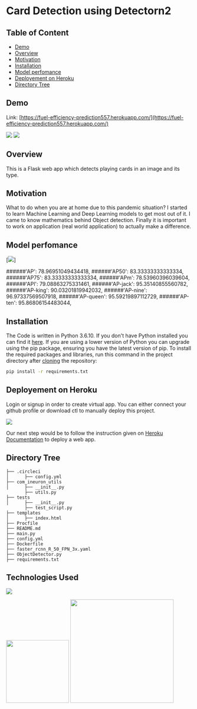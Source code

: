 # Card Detection using Detectorn2 

## Table of Content
  * [Demo](#demo)
  * [Overview](#overview)
  * [Motivation](#motivation)
  * [Installation](#installation)
  * [Model perfomance](#model-perfomance)
  * [Deployement on Heroku](#deployement-on-heroku)
  * [Directory Tree](#directory-tree)



## Demo
Link: [https://fuel-efficiency-prediction557.herokuapp.com/](https://fuel-efficiency-prediction557.herokuapp.com/)

[![](https://i.imgur.com/AML6dS0.jpg)](https://fuel-efficiency-prediction557.herokuapp.com/)
[![](https://i.imgur.com/nqq2s7R.jpg)](https://fuel-efficiency-prediction557.herokuapp.com/)


## Overview
This is a Flask web app which detects playing cards in an image and its type.

## Motivation
What to do when you are at home due to this pandemic situation? I started to learn Machine Learning and Deep Learning models to get most out of it. I came to know mathematics behind Object detection. Finally it is important to work on application (real world application) to actually make a difference.

## Model perfomance
[![](https://i.imgur.com/kAl4Dj4.jpg)]

######'AP': 78.96951049434418, 
######'AP50': 83.33333333333334, 
######'AP75': 83.33333333333334, 
######'APm': 78.53960396039604, 
######'APl': 79.08863275331461, 
######'AP-jack': 95.35140855560782, 
######'AP-king': 90.03201819942032, 
######'AP-nine': 96.97337569507918, 
######'AP-queen': 95.59219897112729, 
######'AP-ten': 95.86806154483044, 


## Installation
The Code is written in Python 3.6.10. If you don't have Python installed you can find it [here](https://www.python.org/downloads/). If you are using a lower version of Python you can upgrade using the pip package, ensuring you have the latest version of pip. To install the required packages and libraries, run this command in the project directory after [cloning](https://www.howtogeek.com/451360/how-to-clone-a-github-repository/) the repository:
```bash
pip install -r requirements.txt
```

## Deployement on Heroku
Login or signup in order to create virtual app. You can either connect your github profile or download ctl to manually deploy this project.

[![](https://i.imgur.com/dKmlpqX.png)](https://heroku.com)

Our next step would be to follow the instruction given on [Heroku Documentation](https://devcenter.heroku.com/articles/getting-started-with-python) to deploy a web app.

## Directory Tree 
```
├── .circleci 
│      ├── config.yml
├── com_ineuron_utils 
│      ├── __init__.py
       ├── utils.py
├── tests 
│      ├── __init__.py
       ├── test_script.py       
├── templates
│      ├── index.html
├── Procfile
├── README.md
├── main.py
├── config.yml
├── Dockerfile
├── faster_rcnn_R_50_FPN_3x.yaml
├── ObjectDetector.py
├── requirements.txt
```

## Technologies Used

![](https://forthebadge.com/images/badges/made-with-python.svg)

[<img target="_blank" src="https://flask.palletsprojects.com/en/1.1.x/_images/flask-logo.png" width=170>](https://flask.palletsprojects.com/en/1.1.x/) [<img target="_blank" src="https://curiousily.com/static/dff66fd0972574ae284f7df9533d369f/3e3fe/detectron2-logo.png" width=280>](https://detectron2.readthedocs.io/en/latest/)  



